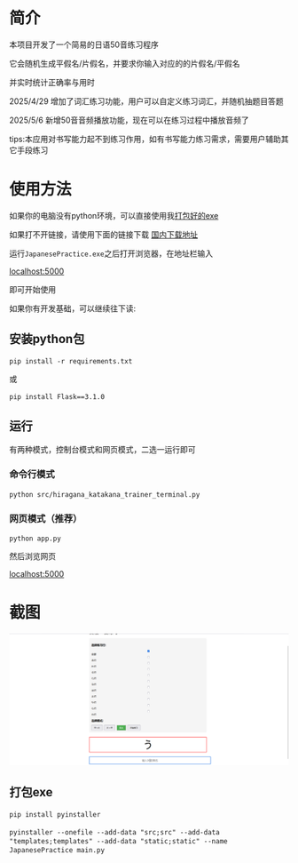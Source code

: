 # 简介

本项目开发了一个简易的日语50音练习程序

它会随机生成平假名/片假名，并要求你输入对应的的片假名/平假名

并实时统计正确率与用时

2025/4/29 增加了词汇练习功能，用户可以自定义练习词汇，并随机抽题目答题

2025/5/6 新增50音音频播放功能，现在可以在练习过程中播放音频了

tips:本应用对书写能力起不到练习作用，如有书写能力练习需求，需要用户辅助其它手段练习

# 使用方法

如果你的电脑没有python环境，可以直接使用我[打包好的exe](https://github.com/liuxiangchao369/japanese-50-tone-practice/releases)

如果打不开链接，请使用下面的链接下载
[国内下载地址](https://gitee.com/MorWin/japanese-50-tone-practice/releases/)



运行`JapanesePractice.exe`之后打开浏览器，在地址栏输入


[localhost:5000](http://127.0.0.1:5000)

即可开始使用


如果你有开发基础，可以继续往下读:


## 安装python包

```shell
pip install -r requirements.txt
```

或

```
pip install Flask==3.1.0
```
## 运行

有两种模式，控制台模式和网页模式，二选一运行即可

### 命令行模式

```shell
python src/hiragana_katakana_trainer_terminal.py
```

### 网页模式（推荐）

```shell
python app.py
```
然后浏览网页

[localhost:5000](http://127.0.0.1:5000)
# 截图

![image-20230322161141744](src/app.png)

## 打包exe
```shell
pip install pyinstaller

pyinstaller --onefile --add-data "src;src" --add-data "templates;templates" --add-data "static;static" --name JapanesePractice main.py


```